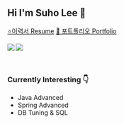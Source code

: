 ## Hi I'm Suho Lee 👋

[⭐이력서 Resume](https://resume.suho.info/)
[🌠 포트폴리오 Portfolio](https://drive.google.com/file/d/1waSgVc_kklbcsAIfXLmeUR8LSxqq7Y9h/view?usp=sharing)

<p><img align="left" src=https://github-readme-stats.vercel.app/api?username=angelSuho&show_icons=true&theme=merko)/></p>
<p><img align="center" src=https://github-readme-stats.vercel.app/api/top-langs/?username=angelSuho&layout=compact&theme=merko)/></p>
<br/>

### Currently Interesting 👇

- Java Advanced
- Spring Advanced
- DB Tuning & SQL

<br/>
